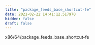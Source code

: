 ```yaml
---
title: "package_feeds_base_shortcut-fe"
date: 2021-02-22 14:41:12.517970
hidden: false
draft: false
---
```


x86/64/package_feeds_base_shortcut-fe

